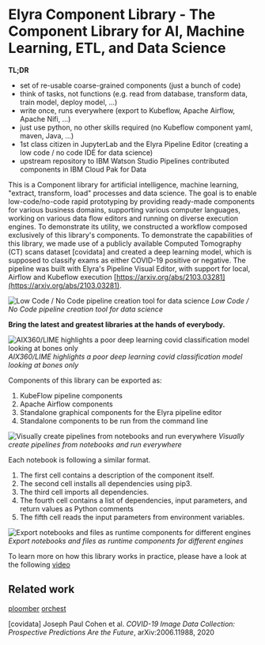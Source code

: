 <!--
{% comment %}
Copyright 2018-2021 Elyra Authors

Licensed under the Apache License, Version 2.0 (the "License");
you may not use this file except in compliance with the License.
You may obtain a copy of the License at

http://www.apache.org/licenses/LICENSE-2.0

Unless required by applicable law or agreed to in writing, software
distributed under the License is distributed on an "AS IS" BASIS,
WITHOUT WARRANTIES OR CONDITIONS OF ANY KIND, either express or implied.
See the License for the specific language governing permissions and
limitations under the License.
{% endcomment %}
-->

# Elyra Component Library - The Component Library for AI, Machine Learning, ETL, and Data Science

**TL;DR**
- set of re-usable coarse-grained components (just a bunch of code)
- think of tasks, not functions (e.g. read from database, transform data, train model, deploy model, ...)
- write once, runs everywhere (export to Kubeflow, Apache Airflow, Apache Nifi, ...)
- just use python, no other skills required (no Kubeflow component yaml, maven, Java, ...)
- 1st class citizen in JupyterLab and the Elyra Pipeline Editor (creating a low code / no code IDE for data science) 
- upstream repository to IBM Watson Studio Pipelines contributed components in IBM Cloud Pak for Data


This is a Component library for artificial intelligence, machine learning,
"extract, transform, load" processes and data science.
The goal is to enable low-code/no-code rapid prototyping by providing
ready-made components for various business domains,
supporting various computer languages, working on various data flow editors and
running on diverse execution engines.
To demonstrate its utility, we constructed a workflow composed exclusively of this library's components.
To demonstrate the capabilities of this library, we made use of a publicly available Computed Tomography (CT) scans dataset [covidata]
and created a deep learning model, which is supposed to classify exams as either
COVID-19 positive or negative. The pipeline was built with Elyra's Pipeline Visual Editor,
with support for local, Airflow and Kubeflow execution [https://arxiv.org/abs/2103.03281](https://arxiv.org/abs/2103.03281).

![Low Code / No Code pipeline creation tool for data science](https://github.com/IBM/claimed/raw/master/images/elyra_pipeline.png)
*Low Code / No Code pipeline creation tool for data science*

 **Bring the latest and greatest libraries at the hands of everybody.**

![AIX360/LIME highlights a poor deep learning covid classification model looking at bones only](https://github.com/IBM/claimed/raw/master/images/elyra_lime.png)
*AIX360/LIME highlights a poor deep learning covid classification model looking at bones only*

Components of this library can be exported as:
1. KubeFlow pipeline components
2. Apache Airflow components
3. Standalone graphical components for the Elyra pipeline editor
4. Standalone components to be run from the command line

![Visually create pipelines from notebooks and run everywhere](https://github.com/IBM/claimed/raw/master/images/elyra_graphical_export.png)
*Visually create pipelines from notebooks and run everywhere*

Each notebook is following a similar format.

1. The first cell contains a description of the component itself.
2. The second cell installs all dependencies using pip3.
3. The third cell imports all dependencies.
4. The fourth cell contains a list of dependencies, input parameters, and return values as Python comments
5. The fifth cell reads the input parameters from environment variables.


![Export notebooks and files as runtime components for different engines](https://github.com/IBM/claimed/raw/master/images/elyra_cli_export.png)
*Export notebooks and files as runtime components for different engines*


To learn more on how this library works in practice, please have a look at the following [video](https://www.youtube.com/watch?v=FuV2oG55C5s)

## Related work
[ploomber](https://github.com/ploomber/ploomber)
[orchest](https://www.orchest.io/)

[covidata] Joseph Paul Cohen et al. *COVID-19 Image Data Collection: Prospective Predictions Are the Future*, arXiv:2006.11988, 2020


